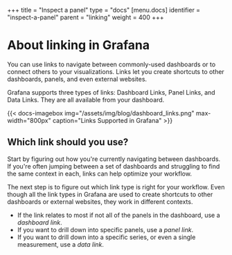 +++
title = "Inspect a panel"
type = "docs"
[menu.docs]
identifier = "inspect-a-panel"
parent = "linking"
weight = 400
+++

# About linking in Grafana

You can use links to navigate between commonly-used dashboards or to connect others to your visualizations. Links let you create shortcuts to other dashboards, panels, and even external websites.

Grafana supports three types of links: Dashboard Links, Panel Links, and Data Links. They are all available from your dashboard.

{{< docs-imagebox img="/assets/img/blog/dashboard_links.png" max-width="800px" caption="Links Supported in Grafana" >}}

## Which link should you use?

Start by figuring out how you're currently navigating between dashboards. If you're often jumping between a set of dashboards and struggling to find the same context in each, links can help optimize your workflow.

The next step is to figure out which link type is right for your workflow. Even though all the link types in Grafana are used to create shortcuts to other dashboards or external websites, they work in different contexts.

- If the link relates to most if not all of the panels in the dashboard, use a _dashboard link_.
- If you want to drill down into specific panels, use a _panel link_.
- If you want to drill down into a specific series, or even a single measurement, use a _data link_.